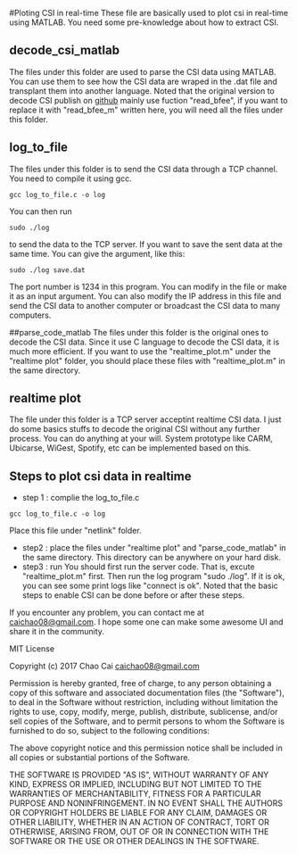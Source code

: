 #Ploting CSI in real-time
These file are basically used to plot csi in real-time using MATLAB. You need some pre-knowledge about how to extract CSI. 

## decode_csi_matlab
The files under this folder are used to parse the CSI data using MATLAB. You can use them to see how the CSI data are wraped in the .dat file and transplant them into another language. Noted that the original version to decode CSI publish on [github](http://dhalperi.github.io/linux-80211n-csitool/) mainly use fuction "read_bfee", if you want to  replace it with "read_bfee_m" written here, you will need all the files under this folder. 

## log_to_file
The files under this folder is to send the CSI data through a TCP channel.  You need to compile it using gcc. 
``` 
gcc log_to_file.c -o log 
```
You can then run 
```
sudo ./log
```
to send the data to the TCP server. If you want to save the sent data at the same time. You can give the argument, like this:
```
sudo ./log save.dat
```
The port number is 1234 in this program. You can modify in the file or make it as an input argument. You can also modify the IP address in this file and send the CSI data to another computer or broadcast the CSI data to many computers. 



##parse_code_matlab
The files under this folder is the original ones to decode the CSI data. Since it use C language to decode the CSI data, it is much more efficient. If you want to use the "realtime_plot.m" under the "realtime plot" folder, you should place these files with "realtime_plot.m" in the same directory. 

## realtime plot
The file under this folder is a TCP server acceptint realtime CSI data.  I just do some basics stuffs to decode the original CSI without any further process. You can do anything at your will. System prototype like CARM, Ubicarse, WiGest, Spotify, etc can be implemented based on this. 

## Steps to plot csi data in realtime
* step 1 : complie the log_to_file.c
```
gcc log_to_file.c -o log
```
Place this file under "netlink" folder. 
* step2 : place the files under "realtime plot" and "parse_code_matlab" in the same directory. This directory can be anywhere on your hard disk. 
* step3 : run
You should first run the server code. That is, excute "realtime_plot.m" first. Then run the log program "sudo ./log". If it is ok, you can see some print logs like "connect is ok". 
Noted that the basic steps to enable CSI can be done before or after these steps. 

If you encounter any problem, you can contact me at caichao08@gmail.com.  I hope some one can make some awesome UI and share it in the community. 

MIT License

Copyright (c) 2017 Chao Cai caichao08@gmail.com

Permission is hereby granted, free of charge, to any person obtaining a copy of this software and associated documentation files (the "Software"), to deal in the Software without restriction, including without limitation the rights to use, copy, modify, merge, publish, distribute, sublicense, and/or sell copies of the Software, and to permit persons to whom the Software is furnished to do so, subject to the following conditions:

The above copyright notice and this permission notice shall be included in all copies or substantial portions of the Software.

THE SOFTWARE IS PROVIDED "AS IS", WITHOUT WARRANTY OF ANY KIND, EXPRESS OR IMPLIED, INCLUDING BUT NOT LIMITED TO THE WARRANTIES OF MERCHANTABILITY, FITNESS FOR A PARTICULAR PURPOSE AND NONINFRINGEMENT. IN NO EVENT SHALL THE AUTHORS OR COPYRIGHT HOLDERS BE LIABLE FOR ANY CLAIM, DAMAGES OR OTHER LIABILITY, WHETHER IN AN ACTION OF CONTRACT, TORT OR OTHERWISE, ARISING FROM, OUT OF OR IN CONNECTION WITH THE SOFTWARE OR THE USE OR OTHER DEALINGS IN THE SOFTWARE.